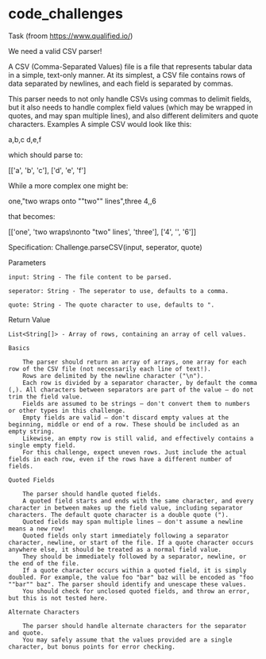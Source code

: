 # code_challenges

Task (froom https://www.qualified.io/)

We need a valid CSV parser!

A CSV (Comma-Separated Values) file is a file that represents tabular data in a simple, text-only manner. At its simplest, a CSV file contains rows of data separated by newlines, and each field is separated by commas.

This parser needs to not only handle CSVs using commas to delimit fields, but it also needs to handle complex field values (which may be wrapped in quotes, and may span multiple lines), and also different delimiters and quote characters.
Examples
A simple CSV would look like this:

a,b,c
d,e,f

which should parse to:

[['a', 'b', 'c'], ['d', 'e', 'f']

While a more complex one might be:

one,"two wraps
onto ""two"" lines",three
4,,6

that becomes:

[['one', 'two wraps\nonto "two" lines', 'three'], ['4', '', '6']]

Specification:
Challenge.parseCSV(input, seperator, quote)

Parameters

    input: String - The file content to be parsed.

    seperator: String - The seperator to use, defaults to a comma.

    quote: String - The quote character to use, defaults to ".
Return Value

    List<String[]> - Array of rows, containing an array of cell values.

    Basics

        The parser should return an array of arrays, one array for each row of the CSV file (not necessarily each line of text!).
        Rows are delimited by the newline character ("\n").
        Each row is divided by a separator character, by default the comma (,). All characters between separators are part of the value — do not trim the field value.
        Fields are assumed to be strings — don't convert them to numbers or other types in this challenge.
        Empty fields are valid — don't discard empty values at the beginning, middle or end of a row. These should be included as an empty string.
        Likewise, an empty row is still valid, and effectively contains a single empty field.
        For this challenge, expect uneven rows. Just include the actual fields in each row, even if the rows have a different number of fields.

    Quoted Fields

        The parser should handle quoted fields.
        A quoted field starts and ends with the same character, and every character in between makes up the field value, including separator characters. The default quote character is a double quote (").
        Quoted fields may span multiple lines — don't assume a newline means a new row!
        Quoted fields only start immediately following a separator character, newline, or start of the file. If a quote character occurs anywhere else, it should be treated as a normal field value.
        They should be immediately followed by a separator, newline, or the end of the file.
        If a quote character occurs within a quoted field, it is simply doubled. For example, the value foo "bar" baz will be encoded as "foo ""bar"" baz". The parser should identify and unescape these values.
        You should check for unclosed quoted fields, and throw an error, but this is not tested here.

    Alternate Characters

        The parser should handle alternate characters for the separator and quote.
        You may safely assume that the values provided are a single character, but bonus points for error checking.
